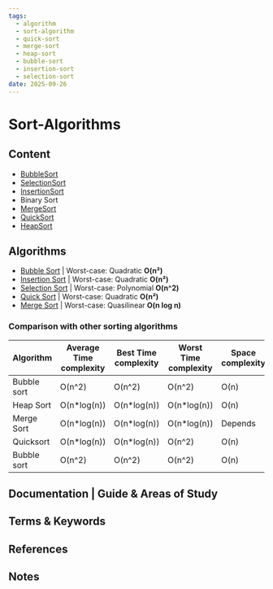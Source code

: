 ```yaml
---
tags:
  - algorithm
  - sort-algorithm
  - quick-sort
  - merge-sort
  - heap-sort
  - bubble-sort
  - insertion-sort
  - selection-sort
date: 2025-09-26
---
```

Sort-Algorithms
========

Content
---------------

* [BubbleSort](./BubbleSort/BubbleSort.md)
* [SelectionSort](./SelectionSort/SelectionSort.md)
* [InsertionSort](./InsertionSort/InsertionSort.md)
* Binary Sort
* [MergeSort](./MergeSort/MergeSort.md)
* [QuickSort](./QuickSort/QuickSort.md)
* [HeapSort](./HeapSort/HeapSort.md)


Algorithms
-------------

* [Bubble Sort](https://en.wikipedia.org/wiki/Bubble_sort) | Worst-case:  Quadratic **O(n²)**
* [Insertion Sort](https://en.wikipedia.org/wiki/Insertion_sort) | Worst-case: Quadratic **O(n²)**
* [Selection Sort](https://en.wikipedia.org/wiki/Selection_sort) | Worst-case:  Polynomial **O(n^2)**
* [Quick Sort](https://en.wikipedia.org/wiki/Quicksort) | Worst-case: Quadratic **O(n²)**
* [Merge Sort](https://en.wikipedia.org/wiki/Merge_sort) | Worst-case: Quasilinear **O(n log n)**

### Comparison with other sorting algorithms

<table>
    <thead>
    <tr>
        <th>Algorithm</th>
        <th>Average Time complexity</th>
        <th>Best Time complexity</th>
        <th>Worst Time complexity</th>
        <th>Space complexity</th>
    </tr>
    </thead>
    <tbody>
    <tr>
        <td>Bubble sort</td>
        <td>O(n^2)</td>
        <td>O(n^2)</td>
        <td>O(n^2)</td>
        <td>O(n)</td>
    </tr>
    <tr>
        <td>Heap Sort</td>
        <td>O(n*log(n))</td>
        <td>O(n*log(n))</td>
        <td>O(n*log(n))</td>
        <td>O(n)</td>
    </tr>
    <tr>
        <td>Merge Sort</td>
        <td>O(n*log(n))</td>
        <td>O(n*log(n))</td>
        <td>O(n*log(n))</td>
        <td>Depends</td>
    </tr>
    <tr>
        <td>Quicksort</td>
        <td>O(n*log(n))</td>
        <td>O(n*log(n))</td>
        <td>O(n^2)</td>
        <td>O(n)</td>
    </tr>
    <tr>
        <td>Bubble sort</td>
        <td>O(n^2)</td>
        <td>O(n^2)</td>
        <td>O(n^2)</td>
        <td>O(n)</td>
    </tr>
    </tbody>
</table>



Documentation | Guide & Areas of Study
-----------------------




Terms & Keywords
----------------





References
----------


Notes
-----
